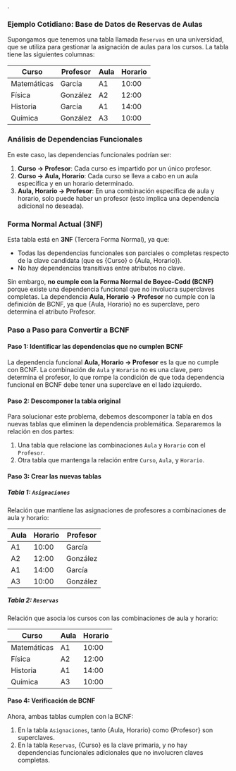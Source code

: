 .
### Ejemplo Cotidiano: Base de Datos de Reservas de Aulas

Supongamos que tenemos una tabla llamada `Reservas` en una universidad, que se utiliza para gestionar la asignación de aulas para los cursos. La tabla tiene las siguientes columnas:

| Curso    | Profesor   | Aula   | Horario  |
|----------|------------|--------|----------|
| Matemáticas | García     | A1     | 10:00    |
| Física       | González   | A2     | 12:00    |
| Historia     | García     | A1     | 14:00    |
| Química      | González   | A3     | 10:00    |

### Análisis de Dependencias Funcionales

En este caso, las dependencias funcionales podrían ser:

1. **Curso → Profesor**: Cada curso es impartido por un único profesor.
2. **Curso → Aula, Horario**: Cada curso se lleva a cabo en un aula específica y en un horario determinado.
3. **Aula, Horario → Profesor**: En una combinación específica de aula y horario, solo puede haber un profesor (esto implica una dependencia adicional no deseada).

### Forma Normal Actual (3NF)

Esta tabla está en **3NF** (Tercera Forma Normal), ya que:

- Todas las dependencias funcionales son parciales o completas respecto de la clave candidata (que es {Curso} o {Aula, Horario}).
- No hay dependencias transitivas entre atributos no clave.

Sin embargo, **no cumple con la Forma Normal de Boyce-Codd (BCNF)** porque existe una dependencia funcional que no involucra superclaves completas. La dependencia **Aula, Horario → Profesor** no cumple con la definición de BCNF, ya que {Aula, Horario} no es superclave, pero determina el atributo Profesor.

### Paso a Paso para Convertir a BCNF

#### Paso 1: Identificar las dependencias que no cumplen BCNF
La dependencia funcional **Aula, Horario → Profesor** es la que no cumple con BCNF. La combinación de `Aula` y `Horario` no es una clave, pero determina el profesor, lo que rompe la condición de que toda dependencia funcional en BCNF debe tener una superclave en el lado izquierdo.

#### Paso 2: Descomponer la tabla original
Para solucionar este problema, debemos descomponer la tabla en dos nuevas tablas que eliminen la dependencia problemática. Separaremos la relación en dos partes:

1. Una tabla que relacione las combinaciones `Aula` y `Horario` con el `Profesor`.
2. Otra tabla que mantenga la relación entre `Curso`, `Aula`, y `Horario`.

#### Paso 3: Crear las nuevas tablas

##### Tabla 1: `Asignaciones`
Relación que mantiene las asignaciones de profesores a combinaciones de aula y horario:

| Aula   | Horario  | Profesor   |
|--------|----------|------------|
| A1     | 10:00    | García     |
| A2     | 12:00    | González   |
| A1     | 14:00    | García     |
| A3     | 10:00    | González   |

##### Tabla 2: `Reservas`
Relación que asocia los cursos con las combinaciones de aula y horario:

| Curso      | Aula   | Horario  |
|------------|--------|----------|
| Matemáticas | A1     | 10:00    |
| Física       | A2     | 12:00    |
| Historia     | A1     | 14:00    |
| Química      | A3     | 10:00    |

#### Paso 4: Verificación de BCNF
Ahora, ambas tablas cumplen con la BCNF:

1. En la tabla `Asignaciones`, tanto {Aula, Horario} como {Profesor} son superclaves.
2. En la tabla `Reservas`, {Curso} es la clave primaria, y no hay dependencias funcionales adicionales que no involucren claves completas.

